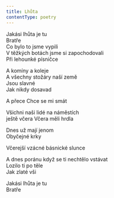 ```yaml
---
title: Lhůta
contentType: poetry
---
```


<section>

Jakási lhůta je tu  
Bratře  
Co bylo to jsme vypili  
V těžkých botách jsme si zapochodovali  
Při lehounké písničce

A komíny a koleje  
A všechny stožáry naší země  
Jsou slavné  
Jak nikdy dosavad

A přece Chce se mi smát

Všichni naši lidé na náměstích  
ještě včera Včera měli hrdla

Dnes už mají jenom  
Obyčejné krky

Včerejší vzácné básnické slunce

A dnes poránu když se ti nechtělo vstávat  
Lozilo ti po těle  
Jak zlaté vši

Jakási lhůta je tu  
Bratře

</section>
